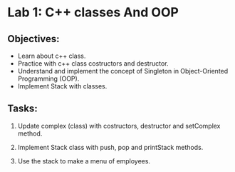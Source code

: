 # Lab 1: C++ classes And OOP

## Objectives:

- Learn about c++ class.
- Practice with c++ class costructors and destructor.
- Understand and implement the concept of Singleton in Object-Oriented Programming (OOP).
- Implement Stack with classes.

## Tasks:

1. Update complex (class) with costructors, destructor and setComplex method.

2. Implement Stack class with push, pop and printStack methods.

3. Use the stack to make a menu of employees.
